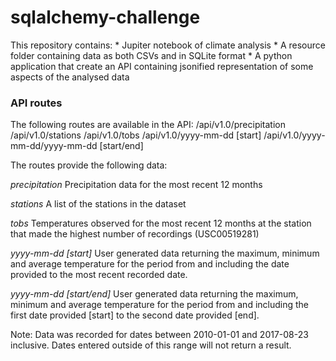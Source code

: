 # sqlalchemy-challenge

This repository contains:
    * Jupiter notebook of climate analysis
    * A resource folder containing data as both CSVs and in SQLite format
    * A python application that create an API containing jsonified representation of some aspects of the analysed data

### API routes

The following routes are available in the API:
/api/v1.0/precipitation
/api/v1.0/stations
/api/v1.0/tobs
/api/v1.0/yyyy-mm-dd [start]
/api/v1.0/yyyy-mm-dd/yyyy-mm-dd [start/end]

The routes provide the following data:

*precipitation*
Precipitation data for the most recent 12 months

*stations*
A list of the stations in the dataset

*tobs*
Temperatures observed for the most recent 12 months at the station that made the highest number of recordings (USC00519281)

*yyyy-mm-dd [start]*
User generated data returning the maximum, minimum and average temperature for the period from and including the date provided to the most recent recorded date.

*yyyy-mm-dd [start/end]*
User generated data returning the maximum, minimum and average temperature for the period from and including the first date provided [start] to the second date provided [end].

Note: Data was recorded for dates between 2010-01-01 and 2017-08-23 inclusive. Dates entered outside of this range will not return a result.
